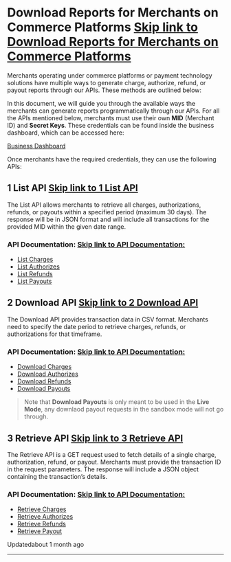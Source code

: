 # Download Reports for Merchants on Commerce Platforms   [Skip link to Download Reports for Merchants on Commerce Platforms](https://developers.tap.company/docs/commerce-platform-reports\#download-reports-for-merchants-on-commerce-platforms)

Merchants operating under commerce platforms or payment technology solutions have multiple ways to generate charge, authorize, refund, or payout reports through our APIs. These methods are outlined below:

In this document, we will guide you through the available ways the merchants can generate reports programmatically through our APIs. For all the APIs mentioned below, merchants must use their own **MID** (Merchant ID) and **Secret Keys**. These credentials can be found inside the business dashboard, which can be accessed here:

[Business Dashboard](https://businesses.tap.company/)

Once merchants have the required credentials, they can use the following APIs:

## 1 List API   [Skip link to 1 List API](https://developers.tap.company/docs/commerce-platform-reports\#1-list-api)

The List API allows merchants to retrieve all charges, authorizations, refunds, or payouts within a specified period (maximum 30 days). The response will be in JSON format and will include all transactions for the provided MID within the given date range.

### API Documentation:   [Skip link to API Documentation:](https://developers.tap.company/docs/commerce-platform-reports\#api-documentation)

- [List Charges](https://developers.tap.company/reference/list-all-charges)
- [List Authorizes](https://developers.tap.company/reference/list-all-authorize)
- [List Refunds](https://developers.tap.company/reference/list-all-refunds)
- [List Payouts](https://developers.tap.company/reference/list-payouts)

## 2 Download API   [Skip link to 2 Download API](https://developers.tap.company/docs/commerce-platform-reports\#2-download-api)

The Download API provides transaction data in CSV format. Merchants need to specify the date period to retrieve charges, refunds, or authorizations for that timeframe.

### API Documentation:   [Skip link to API Documentation:](https://developers.tap.company/docs/commerce-platform-reports\#api-documentation-1)

- [Download Charges](https://developers.tap.company/reference/download-charges)
- [Download Authorizes](https://developers.tap.company/reference/download-authorize)
- [Download Refunds](https://developers.tap.company/reference/download-refunds)
- [Download Payouts](https://developers.tap.company/reference/download-payouts)

> Note that **Download Payouts** is only meant to be used in the **Live Mode**, any downlaod payout requests in the sandbox mode will not go through.

## 3 Retrieve API   [Skip link to 3 Retrieve API](https://developers.tap.company/docs/commerce-platform-reports\#3-retrieve-api)

The Retrieve API is a GET request used to fetch details of a single charge, authorization, refund, or payout. Merchants must provide the transaction ID in the request parameters. The response will include a JSON object containing the transaction’s details.

### API Documentation:   [Skip link to API Documentation:](https://developers.tap.company/docs/commerce-platform-reports\#api-documentation-2)

- [Retrieve Charges](https://developers.tap.company/reference/retrieve-a-charges)
- [Retrieve Authorizes](https://developers.tap.company/reference/retrieve-an-authorize)
- [Retrieve Refunds](https://developers.tap.company/reference/retrieve-a-refund)
- [Retrieve Payout](https://developers.tap.company/reference/retrieve-a-payout)

Updatedabout 1 month ago

* * *